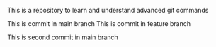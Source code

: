 This is a repository to learn and understand advanced git commands

This is commit in main branch
This is commit in feature branch

This is second commit in main branch
